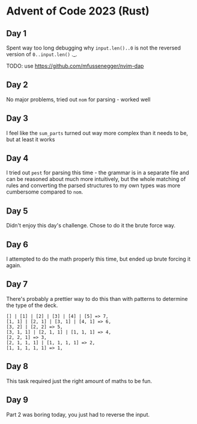 # Advent of Code 2023 (Rust)

## Day 1

Spent way too long debugging why `input.len()..0` is not the reversed version of `0..input.len()` ._.

TODO: use https://github.com/mfussenegger/nvim-dap

## Day 2

No major problems, tried out `nom` for parsing - worked well

## Day 3

I feel like the `sum_parts` turned out way more complex than it needs to be, but at least it works

## Day 4

I tried out `pest` for parsing this time - the grammar is in a separate file and can be reasoned about much more intuitively, but the whole matching of rules and converting the parsed structures to my own types was more cumbersome compared to `nom`.

## Day 5

Didn't enjoy this day's challenge. Chose to do it the brute force way. 

## Day 6

I attempted to do the math properly this time, but ended up brute forcing it again.

## Day 7

There's probably a prettier way to do this than with patterns to determine the type of the deck.

```
[] | [1] | [2] | [3] | [4] | [5] => 7,
[1, 1] | [2, 1] | [3, 1] | [4, 1] => 6,
[3, 2] | [2, 2] => 5,
[3, 1, 1] | [2, 1, 1] | [1, 1, 1] => 4,
[2, 2, 1] => 3,
[2, 1, 1, 1] | [1, 1, 1, 1] => 2,
[1, 1, 1, 1, 1] => 1,
```

## Day 8

This task required just the right amount of maths to be fun.

## Day 9

Part 2 was boring today, you just had to reverse the input.


